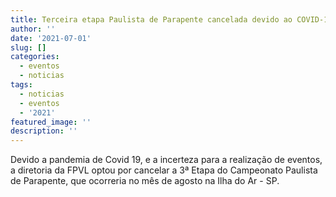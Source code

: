```yaml
---
title: Terceira etapa Paulista de Parapente cancelada devido ao COVID-19
author: ''
date: '2021-07-01'
slug: []
categories:
  - eventos
  - noticias
tags:
  - noticias
  - eventos
  - '2021'
featured_image: ''
description: ''
---
```


Devido a pandemia de Covid 19, e a incerteza para a realização de eventos, a diretoria da FPVL optou por cancelar a 3ª Etapa do Campeonato Paulista de Parapente, que ocorreria no mês de agosto na Ilha do Ar - SP. 